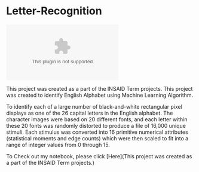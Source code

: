 # Letter-Recognition

![enter image description here](https://github.com/Vishweshwar-satpute/Letter-Recognition/blob/main/LetterRecognition_train.csv)

This project was created as a part of the INSAID Term projects.
This project was created to identify English Alphabet using Machine Learning Algorithm.

To identify each of a large number of black-and-white rectangular pixel displays as one of the 26 capital letters in the English alphabet. The character images were based on 20 different fonts, and each letter within these 20 fonts was randomly distorted to produce a file of 16,000 unique stimuli. Each stimulus was converted into 16 primitive numerical attributes (statistical moments and edge counts) which were then scaled to fit into a range of integer values from 0 through 15.


To Check out my notebook, please click [Here](This project was created as a part of the INSAID Term projects.)

